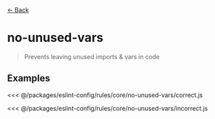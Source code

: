 [&#x2190; Back](./)
# no-unused-vars <badge text="warn" type="warn" vertical="middle"/>

> Prevents leaving unused imports & vars in code


## Examples

<code-highlight>
 
<div slot="correct">

<<< @/packages/eslint-config/rules/core/no-unused-vars/correct.js

</div>

 
<div slot="incorrect">

<<< @/packages/eslint-config/rules/core/no-unused-vars/incorrect.js

</div>

 
</code-highlight>

